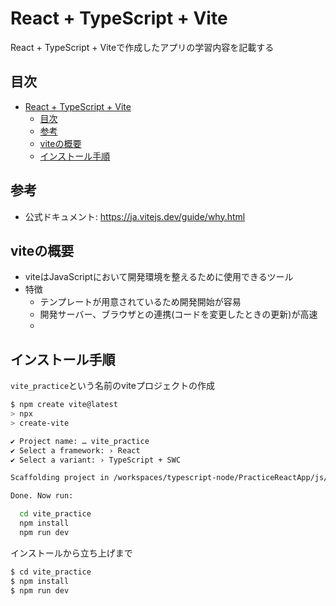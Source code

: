 # React + TypeScript + Vite

React + TypeScript + Viteで作成したアプリの学習内容を記載する

## 目次

- [React + TypeScript + Vite](#react--typescript--vite)
  - [目次](#目次)
  - [参考](#参考)
  - [viteの概要](#viteの概要)
  - [インストール手順](#インストール手順)

## 参考

- 公式ドキュメント: https://ja.vitejs.dev/guide/why.html

## viteの概要

- viteはJavaScriptにおいて開発環境を整えるために使用できるツール
- 特徴
  - テンプレートが用意されているため開発開始が容易
  - 開発サーバー、ブラウザとの連携(コードを変更したときの更新)が高速
  - 

## インストール手順

`vite_practice`という名前のviteプロジェクトの作成

```bash
$ npm create vite@latest
> npx
> create-vite

✔ Project name: … vite_practice
✔ Select a framework: › React
✔ Select a variant: › TypeScript + SWC

Scaffolding project in /workspaces/typescript-node/PracticeReactApp/js/vite_practice...

Done. Now run:

  cd vite_practice
  npm install
  npm run dev
```

インストールから立ち上げまで

```bash
$ cd vite_practice
$ npm install
$ npm run dev
```
